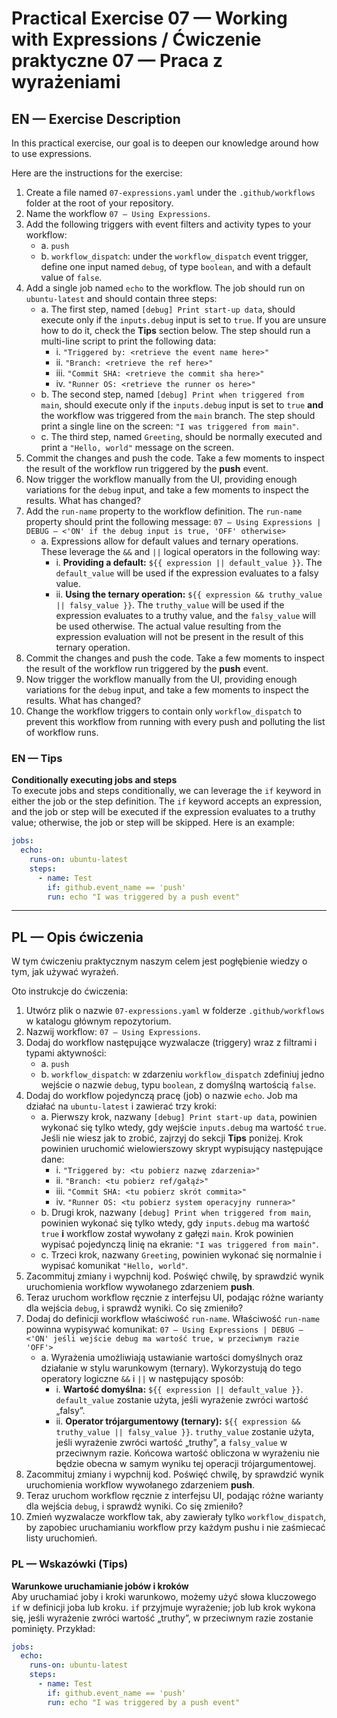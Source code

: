 # Practical Exercise 07 — Working with Expressions / Ćwiczenie praktyczne 07 — Praca z wyrażeniami

## EN — Exercise Description
In this practical exercise, our goal is to deepen our knowledge around how to use expressions.

Here are the instructions for the exercise:

1. Create a file named `07-expressions.yaml` under the `.github/workflows` folder at the root of your repository.
2. Name the workflow `07 – Using Expressions`.
3. Add the following triggers with event filters and activity types to your workflow:
   - a. `push`
   - b. `workflow_dispatch`: under the `workflow_dispatch` event trigger, define one input named `debug`, of type `boolean`, and with a default value of `false`.
4. Add a single job named `echo` to the workflow. The job should run on `ubuntu-latest` and should contain three steps:
   - a. The first step, named `[debug] Print start-up data`, should execute only if the `inputs.debug` input is set to `true`. If you are unsure how to do it, check the **Tips** section below. The step should run a multi-line script to print the following data:
     - i. `"Triggered by: <retrieve the event name here>"`
     - ii. `"Branch: <retrieve the ref here>"`
     - iii. `"Commit SHA: <retrieve the commit sha here>"`
     - iv. `"Runner OS: <retrieve the runner os here>"`
   - b. The second step, named `[debug] Print when triggered from main`, should execute only if the `inputs.debug` input is set to `true` **and** the workflow was triggered from the `main` branch. The step should print a single line on the screen: `"I was triggered from main"`.
   - c. The third step, named `Greeting`, should be normally executed and print a `"Hello, world"` message on the screen.
5. Commit the changes and push the code. Take a few moments to inspect the result of the workflow run triggered by the **push** event.
6. Now trigger the workflow manually from the UI, providing enough variations for the `debug` input, and take a few moments to inspect the results. What has changed?
7. Add the `run-name` property to the workflow definition. The `run-name` property should print the following message: `07 – Using Expressions | DEBUG – <'ON' if the debug input is true, 'OFF' otherwise>`
   - a. Expressions allow for default values and ternary operations. These leverage the `&&` and `||` logical operators in the following way:
     - i. **Providing a default:** `${{ expression || default_value }}`. The `default_value` will be used if the expression evaluates to a falsy value.
     - ii. **Using the ternary operation:** `${{ expression && truthy_value || falsy_value }}`. The `truthy_value` will be used if the expression evaluates to a truthy value, and the `falsy_value` will be used otherwise. The actual value resulting from the expression evaluation will not be present in the result of this ternary operation.
8. Commit the changes and push the code. Take a few moments to inspect the result of the workflow run triggered by the **push** event.
9. Now trigger the workflow manually from the UI, providing enough variations for the `debug` input, and take a few moments to inspect the results. What has changed?
10. Change the workflow triggers to contain only `workflow_dispatch` to prevent this workflow from running with every push and polluting the list of workflow runs.

### EN — Tips
**Conditionally executing jobs and steps**  
To execute jobs and steps conditionally, we can leverage the `if` keyword in either the job or the step definition. The `if` keyword accepts an expression, and the job or step will be executed if the expression evaluates to a truthy value; otherwise, the job or step will be skipped. Here is an example:

```yaml
jobs:
  echo:
    runs-on: ubuntu-latest
    steps:
      - name: Test
        if: github.event_name == 'push'
        run: echo "I was triggered by a push event"
```

---

## PL — Opis ćwiczenia
W tym ćwiczeniu praktycznym naszym celem jest pogłębienie wiedzy o tym, jak używać wyrażeń.

Oto instrukcje do ćwiczenia:

1. Utwórz plik o nazwie `07-expressions.yaml` w folderze `.github/workflows` w katalogu głównym repozytorium.
2. Nazwij workflow: `07 – Using Expressions`.
3. Dodaj do workflow następujące wyzwalacze (triggery) wraz z filtrami i typami aktywności:
   - a. `push`
   - b. `workflow_dispatch`: w zdarzeniu `workflow_dispatch` zdefiniuj jedno wejście o nazwie `debug`, typu `boolean`, z domyślną wartością `false`.
4. Dodaj do workflow pojedynczą pracę (job) o nazwie `echo`. Job ma działać na `ubuntu-latest` i zawierać trzy kroki:
   - a. Pierwszy krok, nazwany `[debug] Print start-up data`, powinien wykonać się tylko wtedy, gdy wejście `inputs.debug` ma wartość `true`. Jeśli nie wiesz jak to zrobić, zajrzyj do sekcji **Tips** poniżej. Krok powinien uruchomić wielowierszowy skrypt wypisujący następujące dane:
     - i. `"Triggered by: <tu pobierz nazwę zdarzenia>"`
     - ii. `"Branch: <tu pobierz ref/gałąź>"`
     - iii. `"Commit SHA: <tu pobierz skrót commita>"`
     - iv. `"Runner OS: <tu pobierz system operacyjny runnera>"`
   - b. Drugi krok, nazwany `[debug] Print when triggered from main`, powinien wykonać się tylko wtedy, gdy `inputs.debug` ma wartość `true` **i** workflow został wywołany z gałęzi `main`. Krok powinien wypisać pojedynczą linię na ekranie: `"I was triggered from main"`.
   - c. Trzeci krok, nazwany `Greeting`, powinien wykonać się normalnie i wypisać komunikat `"Hello, world"`.
5. Zacommituj zmiany i wypchnij kod. Poświęć chwilę, by sprawdzić wynik uruchomienia workflow wywołanego zdarzeniem **push**.
6. Teraz uruchom workflow ręcznie z interfejsu UI, podając różne warianty dla wejścia `debug`, i sprawdź wyniki. Co się zmieniło?
7. Dodaj do definicji workflow właściwość `run-name`. Właściwość `run-name` powinna wypisywać komunikat: `07 – Using Expressions | DEBUG – <'ON' jeśli wejście debug ma wartość true, w przeciwnym razie 'OFF'>`
   - a. Wyrażenia umożliwiają ustawianie wartości domyślnych oraz działanie w stylu warunkowym (ternary). Wykorzystują do tego operatory logiczne `&&` i `||` w następujący sposób:
     - i. **Wartość domyślna:** `${{ expression || default_value }}`. `default_value` zostanie użyta, jeśli wyrażenie zwróci wartość „falsy”.
     - ii. **Operator trójargumentowy (ternary):** `${{ expression && truthy_value || falsy_value }}`. `truthy_value` zostanie użyta, jeśli wyrażenie zwróci wartość „truthy”, a `falsy_value` w przeciwnym razie. Końcowa wartość obliczona w wyrażeniu nie będzie obecna w samym wyniku tej operacji trójargumentowej.
8. Zacommituj zmiany i wypchnij kod. Poświęć chwilę, by sprawdzić wynik uruchomienia workflow wywołanego zdarzeniem **push**.
9. Teraz uruchom workflow ręcznie z interfejsu UI, podając różne warianty dla wejścia `debug`, i sprawdź wyniki. Co się zmieniło?
10. Zmień wyzwalacze workflow tak, aby zawierały tylko `workflow_dispatch`, by zapobiec uruchamianiu workflow przy każdym pushu i nie zaśmiecać listy uruchomień.

### PL — Wskazówki (Tips)
**Warunkowe uruchamianie jobów i kroków**  
Aby uruchamiać joby i kroki warunkowo, możemy użyć słowa kluczowego `if` w definicji joba lub kroku. `if` przyjmuje wyrażenie; job lub krok wykona się, jeśli wyrażenie zwróci wartość „truthy”, w przeciwnym razie zostanie pominięty. Przykład:

```yaml
jobs:
  echo:
    runs-on: ubuntu-latest
    steps:
      - name: Test
        if: github.event_name == 'push'
        run: echo "I was triggered by a push event"
```
